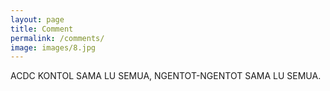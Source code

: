 ```yaml
---
layout: page
title: Comment
permalink: /comments/
image: images/8.jpg
---
```


ACDC KONTOL SAMA LU SEMUA, NGENTOT-NGENTOT SAMA LU SEMUA. 
